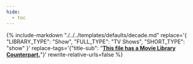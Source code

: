 ```yaml
---
hide:
  - toc
---
```

{%
    include-markdown "./../../templates/defaults/decade.md"
    replace='{
        "LIBRARY_TYPE": "Show",
        "FULL_TYPE": "TV Shows",
        "SHORT_TYPE": "show"
    }'
    replace-tags='{"title-sub": "**[This file has a Movie Library Counterpart.](./../../movie/decade)**"}'
    rewrite-relative-urls=false
%}